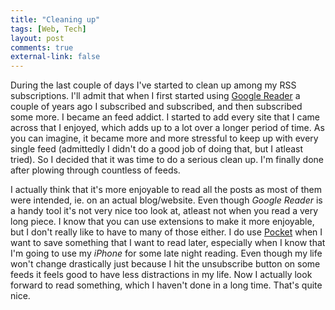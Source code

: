 ```yaml
---
title: "Cleaning up"
tags: [Web, Tech]
layout: post
comments: true
external-link: false
---
```


During the last couple of days I've started to clean up among my RSS subscriptions. I'll admit that when I first started using [Google Reader](http://www.google.com/reader "Google Reader") a couple of years ago I subscribed and subscribed, and then subscribed some more. I became an feed addict. I started to add every site that I came across that I enjoyed, which adds up to a lot over a longer period of time. As you can imagine, it became more and more stressful to keep up with every single feed (admittedly I didn't do a good job of doing that, but I atleast tried). So I decided that it was time to do a serious clean up. I'm finally done after plowing through countless of feeds.

I actually think that it's more enjoyable to read all the posts as most of them were intended, ie. on an actual blog/website. Even though *Google Reader* is a handy tool it's not very nice too look at, atleast not when you read a very long piece. I know that you can use extensions to make it more enjoyable, but I don't really like to have to many of those either. I do use [Pocket](http://wwww.getpocket.com/ "Pocket") when I want to save something that I want to read later, especially when I know that I'm going to use my *iPhone* for some late night reading. Even though my life won't change drastically just because I hit the unsubscribe button on some feeds it feels good to have less distractions in my life. Now I actually look forward to read something, which I haven't done in a long time. That's quite nice.
